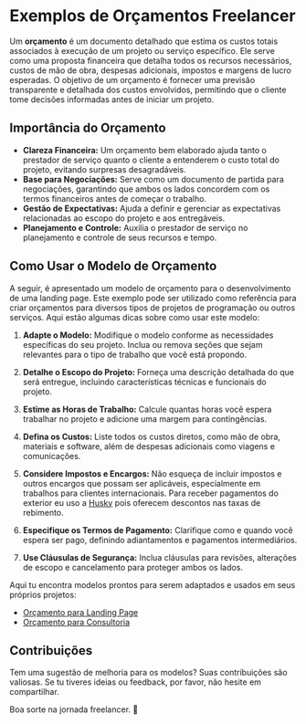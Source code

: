# Exemplos de Orçamentos Freelancer

Um **orçamento** é um documento detalhado que estima os custos totais associados à execução de um projeto ou serviço específico. Ele serve como uma proposta financeira que detalha todos os recursos necessários, custos de mão de obra, despesas adicionais, impostos e margens de lucro esperadas. O objetivo de um orçamento é fornecer uma previsão transparente e detalhada dos custos envolvidos, permitindo que o cliente tome decisões informadas antes de iniciar um projeto.

## Importância do Orçamento

- **Clareza Financeira:** Um orçamento bem elaborado ajuda tanto o prestador de serviço quanto o cliente a entenderem o custo total do projeto, evitando surpresas desagradáveis.
- **Base para Negociações:** Serve como um documento de partida para negociações, garantindo que ambos os lados concordem com os termos financeiros antes de começar o trabalho.
- **Gestão de Expectativas:** Ajuda a definir e gerenciar as expectativas relacionadas ao escopo do projeto e aos entregáveis.
- **Planejamento e Controle:** Auxilia o prestador de serviço no planejamento e controle de seus recursos e tempo.

## Como Usar o Modelo de Orçamento

A seguir, é apresentado um modelo de orçamento para o desenvolvimento de uma landing page. Este exemplo pode ser utilizado como referência para criar orçamentos para diversos tipos de projetos de programação ou outros serviços. Aqui estão algumas dicas sobre como usar este modelo:

1. **Adapte o Modelo:** Modifique o modelo conforme as necessidades específicas do seu projeto. Inclua ou remova seções que sejam relevantes para o tipo de trabalho que você está propondo.

2. **Detalhe o Escopo do Projeto:** Forneça uma descrição detalhada do que será entregue, incluindo características técnicas e funcionais do projeto.

3. **Estime as Horas de Trabalho:** Calcule quantas horas você espera trabalhar no projeto e adicione uma margem para contingências.

4. **Defina os Custos:** Liste todos os custos diretos, como mão de obra, materiais e software, além de despesas adicionais como viagens e comunicações.

5. **Considere Impostos e Encargos:** Não esqueça de incluir impostos e outros encargos que possam ser aplicáveis, especialmente em trabalhos para clientes internacionais. Para receber pagamentos do exterior eu uso a [Husky](https://app.husky.io/onboarding?ref=cec5a48f-d78f-4497-ba13-bd3b49ed78eb) pois oferecem descontos nas taxas de rebimento.

7. **Especifique os Termos de Pagamento:** Clarifique como e quando você espera ser pago, definindo adiantamentos e pagamentos intermediários.

9. **Use Cláusulas de Segurança:** Inclua cláusulas para revisões, alterações de escopo e cancelamento para proteger ambos os lados.

Aqui tu encontra modelos prontos para serem adaptados e usados em seus próprios projetos: 
- [Orçamento para Landing Page](https://github.com/sspacecoding/OrcamentoDasGurias/blob/main/OrcamentoLandingPage.md)
- [Orçamento para Consultoria](https://github.com/sspacecoding/OrcamentoDasGurias/blob/main/OrcamentoConsultoria.md)

## Contribuições

Tem uma sugestão de melhoria para os modelos? Suas contribuições são valiosas. Se tu tiveres ideias ou feedback, por favor, não hesite em compartilhar.

Boa sorte na jornada freelancer. 🖖

